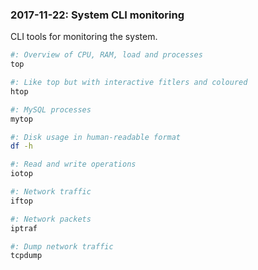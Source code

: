 ### 2017-11-22: System CLI monitoring

CLI tools for monitoring the system.

```bash
#: Overview of CPU, RAM, load and processes
top

#: Like top but with interactive fitlers and coloured
htop

#: MySQL processes
mytop

#: Disk usage in human-readable format
df -h

#: Read and write operations
iotop

#: Network traffic
iftop

#: Network packets
iptraf

#: Dump network traffic
tcpdump
```
